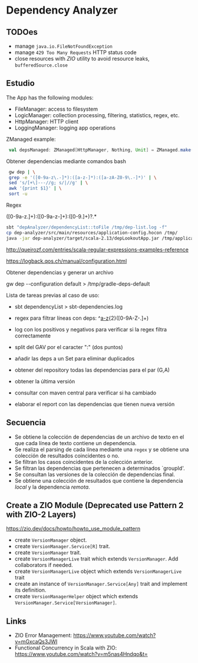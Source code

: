 # Dependency Analyzer

## TODOes

- manage `java.io.FileNotFoundException`
- manage `429 Too Many Requests` HTTP status code
- close resources with _ZIO_ utility to avoid resource leaks, `bufferedSource.close`

## Estudio

The App has the following modules:

- FileManager: access to filesystem
- LogicManager: collection processing, filtering, statistics, regex, etc.
- HttpManager: HTTP client
- LoggingManager: logging app operations

ZManaged example:

```scala
 val depsManaged: ZManaged[HttpManager, Nothing, Unit] = ZManaged.make(getEnvironment())(_ => shutdown())
```

Obtener dependencias mediante comandos bash

```bash
 gw dep | \
 grep -e '([0-9a-z\.-]*):([a-z-]*):([a-zA-Z0-9\.-]*)' | \
 sed 's/[+\]---//g; s/|//g' | \
 awk '{print $1}' | \
 sort -u
```

Regex

([0-9a-z.]+):([0-9a-z-]+):([0-9.]+)?.*

```bash
sbt "depAnalyzer/dependencyList::toFile /tmp/dep-list.log -f"
cp dep-analyzer/src/main/resources/application-config.hocon /tmp/
java -jar dep-analyzer/target/scala-2.13/depLookoutApp.jar /tmp/application-config.hocon
```
 
http://queirozf.com/entries/scala-regular-expressions-examples-reference

https://logback.qos.ch/manual/configuration.html

Obtener dependencias y generar un archivo

gw dep --configuration default > /tmp/gradle-deps-default

Lista de tareas previas al caso de uso:

- sbt dependencyList > sbt-dependencies.log

- regex para filtrar líneas con deps: ^[a-z]([a-z0-9-_\.]+:){2}([0-9A-Z-\.]+)

- log con los positivos y negativos para verificar si la regex filtra correctamente

- split del GAV por el caracter ":" (dos puntos)

- añadir las deps a un Set para eliminar duplicados

- obtener del repository todas las dependencias para el par (G,A)

- obtener la última versión

- consultar con maven central para verificar si ha cambiado

- elaborar el report con las dependencias que tienen nueva versión

## Secuencia

- Se obtiene la colección de dependencias de un archivo de texto en el que cada línea de texto contiene un dependencia.
- Se realiza el parsing de cada línea mediante una `regex` y se obtiene una colección de resultados coincidentes o no.
- Se filtran los casos coincidentes de la colección anterior.
- Se filtran las dependencias que pertenecen a determinados `groupId'.
- Se consultan las versiones de la colección de dependencias final.
- Se obtiene una colección de resultados que contiene la dependencia _local_ y la dependencia _remota_.

## Create a ZIO Module (Deprecated use Pattern 2 with ZIO-2 Layers)

https://zio.dev/docs/howto/howto_use_module_pattern

- create `VersionManager` object.
- create `VersionManager.Service[R]` trait.
- create `VersionManager` trait.
- create `VersionManagerLive` trait which extends `VersionManager`. Add collaborators if needed.
- create `VersionManagerLive` object which extends `VersionManagerLive` trait
- create an instance of `VersionManager.Service[Any]` trait and implement its definition.
- create `VersionManagerHelper` object which extends `VersionManager.Service[VersionManager]`.

## Links

- ZIO Error Management: https://www.youtube.com/watch?v=mGxcaQs3JWI
- Functional Concurrency in Scala with ZIO: https://www.youtube.com/watch?v=m5nas4Hndqo&t=

